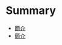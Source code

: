 # Summary
  
* [簡介](README.md)
* [簡介](INTRO.md)
<!--stackedit_data:
eyJoaXN0b3J5IjpbLTI3MTQ0MTYyNywxNzE2MDAwNTU2XX0=
-->